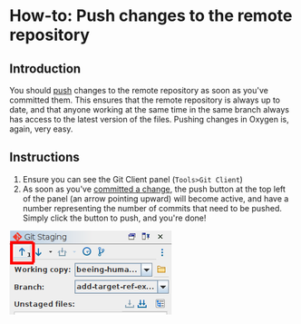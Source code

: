 # How-to: Push changes to the remote repository

## Introduction
You should [push](/documentation/guides/10_GitHub_Concepts/10_github_concepts.md#push) changes to the remote repository as soon as you've committed them. This ensures that the remote repository is always up to date, and that anyone working at the same time in the same branch always has access to the latest version of the files. Pushing changes in Oxygen is, again, very easy.

## Instructions
1. Ensure you can see the Git Client panel (`Tools>Git Client`)
2. As soon as you've [committed a change](/documentation/guides/14_stage_commit/14_stage_commit.md), the push button at the top left of the panel (an arrow pointing upward) will become active, and have a number representing the number of commits that need to be pushed. Simply click the button to push, and you're done!

![ready to push](./img/01_ready_to_push.png)